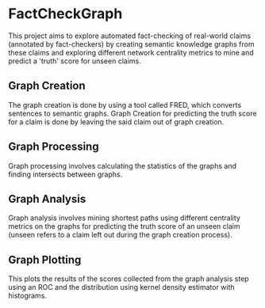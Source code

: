 # FactCheckGraph
This project aims to explore automated fact-checking of real-world claims (annotated by fact-checkers) by creating semantic knowledge graphs from these claims and exploring different network centrality metrics to mine and predict a 'truth' score for unseen claims.

## Graph Creation
The graph creation is done by using a tool called FRED, which converts sentences to semantic graphs. Graph Creation for predicting the truth score for a claim is done by leaving the said claim out of graph creation.

## Graph Processing
Graph processing involves calculating the statistics of the graphs and finding intersects between graphs.

## Graph Analysis
Graph analysis involves mining shortest paths using different centrality metrics on the graphs for predicting the truth score of an unseen claim (unseen refers to a claim left out during the graph creation process).

## Graph Plotting
This plots the results of the scores collected from the graph analysis step using an ROC and the distribution using kernel density estimator with histograms.
